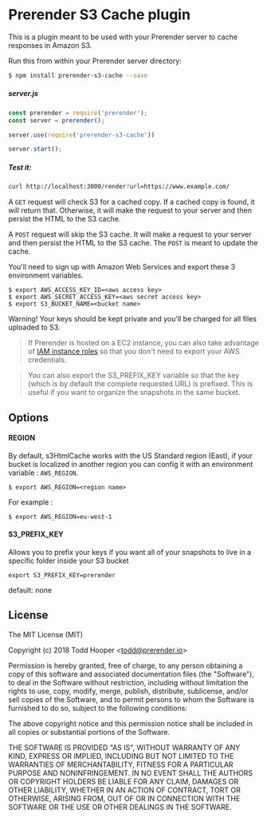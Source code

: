 Prerender S3 Cache plugin
===========================

This is a plugin meant to be used with your Prerender server to cache responses in Amazon S3.

Run this from within your Prerender server directory:

```bash
$ npm install prerender-s3-cache --save
```
##### server.js
```js
const prerender = require('prerender');
const server = prerender();

server.use(require('prerender-s3-cache'))

server.start();
```
##### Test it:
```bash
curl http://localhost:3000/render?url=https://www.example.com/
```
A `GET` request will check S3 for a cached copy. If a cached copy is found, it will return that. Otherwise, it will make the request to your server and then persist the HTML to the S3 cache.

A `POST` request will skip the S3 cache. It will make a request to your server and then persist the HTML to the S3 cache. The `POST` is meant to update the cache.

You'll need to sign up with Amazon Web Services and export these 3 environment variables.

```
$ export AWS_ACCESS_KEY_ID=<aws access key>
$ export AWS_SECRET_ACCESS_KEY=<aws secret access key>
$ export S3_BUCKET_NAME=<bucket name>
```

Warning! Your keys should be kept private and you'll be charged for all files uploaded to S3.

> If Prerender is hosted on a EC2 instance, you can also take advantage of [IAM instance roles](http://aws.typepad.com/aws/2012/06/iam-roles-for-ec2-instances-simplified-secure-access-to-aws-service-apis-from-ec2.html)
so that you don't need to export your AWS credentials.

> You can also export the S3_PREFIX_KEY variable so that the key (which is by default the complete requested URL) is
prefixed. This is useful if you want to organize the snapshots in the same bucket.

## Options

#### REGION
By default, s3HtmlCache works with the US Standard region (East), if your bucket is localized in another region you can config it with an environment variable : `AWS_REGION`.

```
$ export AWS_REGION=<region name>
```

For example :

```
$ export AWS_REGION=eu-west-1
```

#### S3_PREFIX_KEY
Allows you to prefix your keys if you want all of your snapshots to live in a specific folder inside your S3 bucket

`export S3_PREFIX_KEY=prerender`

default: none

## License

The MIT License (MIT)

Copyright (c) 2018 Todd Hooper &lt;todd@prerender.io&gt;

Permission is hereby granted, free of charge, to any person obtaining a copy
of this software and associated documentation files (the "Software"), to deal
in the Software without restriction, including without limitation the rights
to use, copy, modify, merge, publish, distribute, sublicense, and/or sell
copies of the Software, and to permit persons to whom the Software is
furnished to do so, subject to the following conditions:

The above copyright notice and this permission notice shall be included in
all copies or substantial portions of the Software.

THE SOFTWARE IS PROVIDED "AS IS", WITHOUT WARRANTY OF ANY KIND, EXPRESS OR
IMPLIED, INCLUDING BUT NOT LIMITED TO THE WARRANTIES OF MERCHANTABILITY,
FITNESS FOR A PARTICULAR PURPOSE AND NONINFRINGEMENT. IN NO EVENT SHALL THE
AUTHORS OR COPYRIGHT HOLDERS BE LIABLE FOR ANY CLAIM, DAMAGES OR OTHER
LIABILITY, WHETHER IN AN ACTION OF CONTRACT, TORT OR OTHERWISE, ARISING FROM,
OUT OF OR IN CONNECTION WITH THE SOFTWARE OR THE USE OR OTHER DEALINGS IN
THE SOFTWARE.
